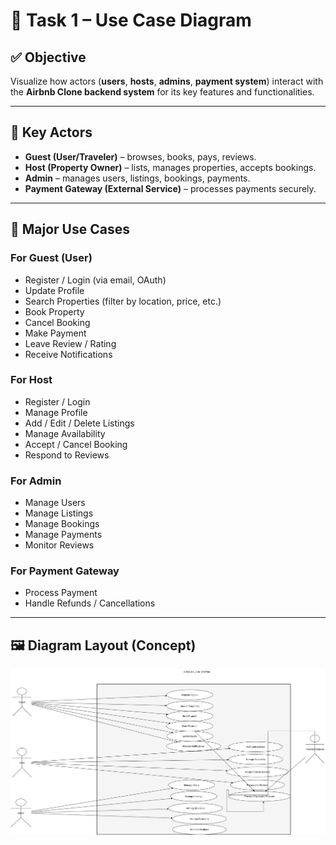 # 🎯 Task 1 – Use Case Diagram

## ✅ Objective
Visualize how actors (**users**, **hosts**, **admins**, **payment system**) interact with the **Airbnb Clone backend system** for its key features and functionalities.

---

## 👥 Key Actors
- **Guest (User/Traveler)** – browses, books, pays, reviews.  
- **Host (Property Owner)** – lists, manages properties, accepts bookings.  
- **Admin** – manages users, listings, bookings, payments.  
- **Payment Gateway (External Service)** – processes payments securely.  

---

## 🔑 Major Use Cases

### For Guest (User)
- Register / Login (via email, OAuth)  
- Update Profile  
- Search Properties (filter by location, price, etc.)  
- Book Property  
- Cancel Booking  
- Make Payment  
- Leave Review / Rating  
- Receive Notifications  

### For Host
- Register / Login  
- Manage Profile  
- Add / Edit / Delete Listings  
- Manage Availability  
- Accept / Cancel Booking  
- Respond to Reviews  

### For Admin
- Manage Users  
- Manage Listings  
- Manage Bookings  
- Manage Payments  
- Monitor Reviews  

### For Payment Gateway
- Process Payment  
- Handle Refunds / Cancellations  

---

## 🖼️ Diagram Layout (Concept)
![alt text](use-case.png)